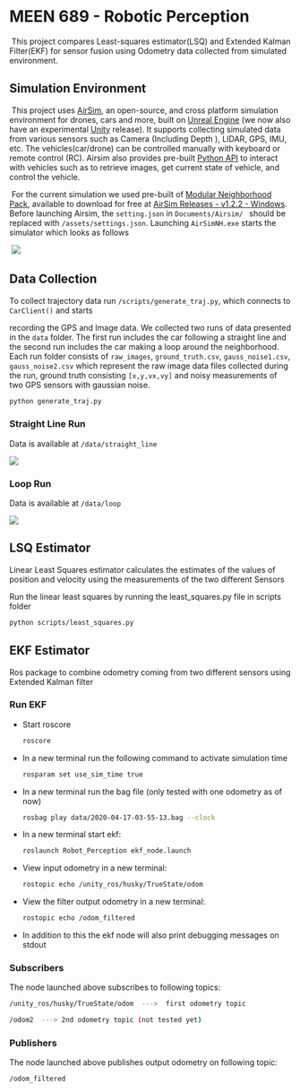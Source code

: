 # MEEN 689 - Robotic Perception

​		This project compares Least-squares estimator(LSQ) and Extended Kalman Filter(EKF) for sensor fusion using Odometry data collected from simulated environment.

## Simulation Environment ##

​		This project uses [AirSim](https://github.com/Microsoft/AirSim), an open-source, and cross platform simulation environment for drones, cars and more, built on [Unreal Engine](https://www.unrealengine.com/) (we now also have an experimental [Unity](https://unity3d.com/) release). It supports collecting simulated data from various sensors such as Camera (Including Depth ), LIDAR, GPS, IMU, etc. The vehicles(car/drone) can be controlled manually with keyboard or remote control (RC). Airsim also provides pre-built [Python API](https://airsim-fork.readthedocs.io/en/docs/apis.html) to interact with vehicles such as to retrieve images, get current state of vehicle, and control the vehicle.

​		For the  current simulation we used pre-built of [Modular Neighborhood Pack](https://www.unrealengine.com/marketplace/en-US/product/modular-neighborhood-pack), available to download for free at [AirSim Releases - v1.2.2 - Windows](https://github.com/microsoft/AirSim/releases/download/v1.3.0-Windows/Neighborhood.zip). Before launching Airsim, the `setting.json` in `Documents/Airsim/ ` should be replaced with `/assets/settings.json`. Launching `AirSimNH.exe` starts the simulator which looks as follows

​	![](/assets/airsim_snap.png)

## Data Collection ##

To collect trajectory data run `/scripts/generate_traj.py`, which connects to `CarClient()` and starts

recording the GPS and Image data. We collected two runs of data presented in the `data` folder. The first run includes the car following a straight line and the second run includes the car making a loop around the neighborhood. Each run folder consists of `raw_images`, `ground_truth.csv`, `gauss_noise1.csv`, `gauss_noise2.csv` which represent the raw image data files collected during the run, ground truth consisting `[x,y,vx,vy]` and noisy measurements of two GPS sensors with gaussian noise.

```sh
python generate_traj.py
```

### Straight Line Run ###

Data is available at `/data/straight_line`

![](/assets/straight_line.gif)

### Loop Run ###

Data is available at `/data/loop`

![](/assets/loop.gif)

## LSQ Estimator ##

Linear Least Squares estimator calculates the estimates of the values of position and velocity using the measurements of the two different Sensors

Run the linear least squares by running the least_squares.py file in scripts folder

```sh
python scripts/least_squares.py
```


## EKF Estimator ##

Ros package to combine odometry coming from two different sensors using Extended Kalman filter

### Run EKF ###

- Start roscore
     ```sh
    roscore
    ```
- In a new terminal run the following command to activate simulation time
    ```sh
    rosparam set use_sim_time true
    ```

- In a new terminal run the bag file (only tested with one odometry as of now)
    ```sh
    rosbag play data/2020-04-17-03-55-13.bag --clock
    ```
- In a new terminal start ekf:
    ```sh
    roslaunch Robot_Perception ekf_node.launch
    ```

- View input odometry in a new terminal:
   ```sh
   rostopic echo /unity_ros/husky/TrueState/odom
   ````

- View the filter output odometry in a new terminal:
   ```sh
   rostopic echo /odom_filtered
   ````

- In addition to this the ekf node will also print debugging messages on stdout
### Subscribers
The node launched above subscribes to following topics:
   ```sh
/unity_ros/husky/TrueState/odom  --->  first odometry topic
  ````
  ```sh
/odom2  ---> 2nd odometry topic (not tested yet)

   ````
### Publishers
The node launched above publishes output odometry on following topic:
   ```sh
/odom_filtered

   ````
